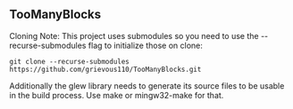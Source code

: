## TooManyBlocks
Cloning Note:
This project uses submodules so you need to use the --recurse-submodules flag to initialize those on clone:
```
git clone --recurse-submodules https://github.com/grievous110/TooManyBlocks.git
```

Additionally the glew library needs to generate its source files to be usable in the build process. Use make or mingw32-make for that.
